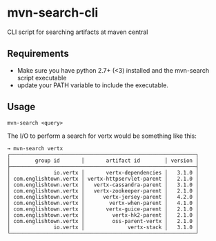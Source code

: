 # mvn-search-cli
CLI script for searching artifacts at maven central

## Requirements
- Make sure you have python 2.7+ (<3) installed and the mvn-search script executable
- update your PATH variable to include the executable.

## Usage
```mvn-search <query>```

The I/O to perform a search for vertx would be something like this:
```
→ mvn-search vertx
┌────────────────────────────────────────────────────────────┐
│        group id       │       artifact id        │ version │
├────────────────────────────────────────────────────────────┤
│              io.vertx │       vertx-dependencies │   3.1.0 │
│ com.englishtown.vertx │ vertx-httpservlet-parent │   2.1.0 │
│ com.englishtown.vertx │   vertx-cassandra-parent │   3.1.0 │
│ com.englishtown.vertx │   vertx-zookeeper-parent │   2.1.0 │
│ com.englishtown.vertx │      vertx-jersey-parent │   4.2.0 │
│ com.englishtown.vertx │        vertx-when-parent │   4.1.0 │
│ com.englishtown.vertx │       vertx-guice-parent │   2.1.0 │
│ com.englishtown.vertx │         vertx-hk2-parent │   2.1.0 │
│ com.englishtown.vertx │         oss-parent-vertx │   2.1.0 │
│              io.vertx │              vertx-stack │   3.1.0 │
└────────────────────────────────────────────────────────────┘
```
